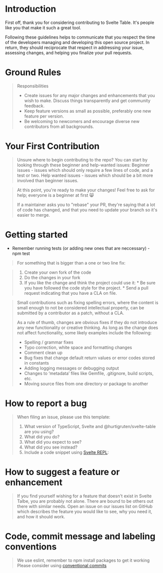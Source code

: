 # Introduction

First off, thank you for considering contributing to Svelte Table. It's people like you that make it such a great tool.

Following these guidelines helps to communicate that you respect the time of the developers managing and developing this open source project. In return, they should reciprocate that respect in addressing your issue, assessing changes, and helping you finalize your pull requests.

# Ground Rules

> Responsibilities
> * Create issues for any major changes and enhancements that you wish to make. Discuss things transparently and get community feedback.
> * Keep feature versions as small as possible, preferably one new feature per version.
> * Be welcoming to newcomers and encourage diverse new contributors from all backgrounds. 

# Your First Contribution
> Unsure where to begin contributing to the repo? You can start by looking through these beginner and help-wanted issues:
> Beginner issues - issues which should only require a few lines of code, and a test or two.
> Help wanted issues - issues which should be a bit more involved than beginner issues.

>At this point, you're ready to make your changes! Feel free to ask for help; everyone is a beginner at first :smile_cat:
>
>If a maintainer asks you to "rebase" your PR, they're saying that a lot of code has changed, and that you need to update your branch so it's easier to merge.

# Getting started
* Remember running tests (or adding new ones that are neccessary) - npm test

>For something that is bigger than a one or two line fix:

>1. Create your own fork of the code
>2. Do the changes in your fork
>3. If you like the change and think the project could use it:
    * Be sure you have followed the code style for the project.
    * Send a pull request indicating that you have a CLA on file.


> Small contributions such as fixing spelling errors, where the content is small enough to not be considered intellectual property, can be submitted by a contributor as a patch, without a CLA.
>
>As a rule of thumb, changes are obvious fixes if they do not introduce any new functionality or creative thinking. As long as the change does not affect functionality, some likely examples include the following:
>* Spelling / grammar fixes
>* Typo correction, white space and formatting changes
>* Comment clean up
>* Bug fixes that change default return values or error codes stored in constants
>* Adding logging messages or debugging output
>* Changes to ‘metadata’ files like Gemfile, .gitignore, build scripts, etc.
>* Moving source files from one directory or package to another

# How to report a bug
> When filing an issue, please use this template:
>
> 1. What version of TypeScript, Svelte and @hurtigruten/svelte-table are you using?
> 2. What did you do?
> 3. What did you expect to see?
> 4. What did you see instead?
> 5. Include a code snippet using [Svelte REPL](https://svelte.dev/repl/): 

# How to suggest a feature or enhancement
> If you find yourself wishing for a feature that doesn't exist in Svelte Talbe, you are probably not alone. There are bound to be others out there with similar needs. Open an issue on our issues list on GitHub which describes the feature you would like to see, why you need it, and how it should work.

# Code, commit message and labeling conventions
> We use eslint, remember to npm install packages to get it working
> Please consider using [conventional commits](https://www.conventionalcommits.org/en/v1.0.0/#summary)
